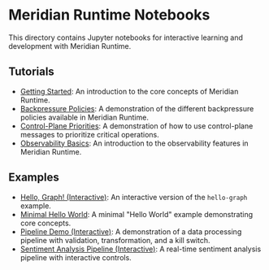 # Meridian Runtime Notebooks

This directory contains Jupyter notebooks for interactive learning and development with Meridian Runtime.

## Tutorials

* [Getting Started](./tutorials/01-getting-started.ipynb): An introduction to the core concepts of Meridian Runtime.
* [Backpressure Policies](./tutorials/02-backpressure-policies.ipynb): A demonstration of the different backpressure policies available in Meridian Runtime.
* [Control-Plane Priorities](./tutorials/03-control-plane-priorities.ipynb): A demonstration of how to use control-plane messages to prioritize critical operations.
* [Observability Basics](./tutorials/04-observability-basics.ipynb): An introduction to the observability features in Meridian Runtime.

## Examples

* [Hello, Graph! (Interactive)](./examples/hello-graph-interactive.ipynb): An interactive version of the `hello-graph` example.
* [Minimal Hello World](./examples/minimal-hello.ipynb): A minimal "Hello World" example demonstrating core concepts.
* [Pipeline Demo (Interactive)](./examples/pipeline-demo-interactive.ipynb): A demonstration of a data processing pipeline with validation, transformation, and a kill switch.
* [Sentiment Analysis Pipeline (Interactive)](./examples/sentiment-interactive.ipynb): A real-time sentiment analysis pipeline with interactive controls.
